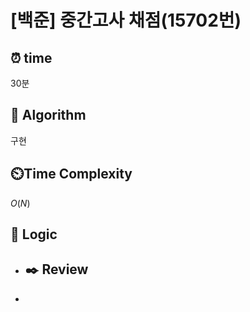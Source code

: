 # [백준]  중간고사 채점(15702번)

## ⏰  **time**

30분

## :pushpin: **Algorithm**

구현

## ⏲️**Time Complexity**

$O(N)$

## :round_pushpin: **Logic**

- ## :black_nib: **Review**

- 
